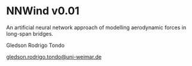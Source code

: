 # NNWind v0.01

An artificial neural network approach of modelling aerodynamic forces in long-span bridges.

Gledson Rodrigo Tondo

gledson.rodrigo.tondo@uni-weimar.de